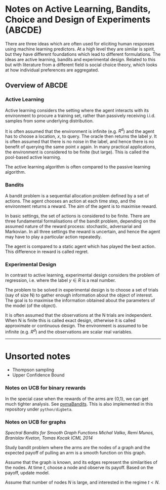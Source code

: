 # Notes on Active Learning, Bandits, Choice and Design of Experiments (ABCDE)

There are three ideas which are often used for eliciting human
responses using machine learning predictors. At a high level they are
similar is spirit, but they have different foundations which lead to
different formulations. The ideas are active learning, bandits and
experimental design. Related to this but with literature from a different field is social choice theory, which looks at how individual preferences are aggregated.

## Overview of ABCDE

### Active Learning

Active learning considers the setting where the agent interacts with
its environment to procure a training set, rather than passively
receiving i.i.d. samples from some underlying distribution.

It is often assumed that the environment is infinite (e.g. $R^d$) and
the agent has to choose a location, $x$, to query. The oracle then returns
the label $y$. It is often assumed that there is no noise in the label,
and hence there is no benefit of querying the same point $x$ again. In
many practical applications, the environment is considered to be
finite (but large). This is called the pool-based active learning.

The active learning algorithm is often compared to the passive
learning algorithm.

### Bandits

A bandit problem is a sequential allocation problem defined by a set
of actions. The agent chooses an action at each time step, and the
environment returns a reward. The aim of the agent is to maximise reward.

In basic settings, the set of actions is considered to be
finite. There are three fundamental formalisations of the bandit
problem, depending on the assumed nature of the reward process:
stochastic, adversarial and Markovian. In all three settings the
reward is uncertain, and hence the agent may have to play a particular
action repeatedly.

The agent is compared to a static agent which has played the best
action. This difference in reward is called regret.

### Experimental Design

In contrast to active learning, experimental design considers the problem of regression, i.e. where the label $y\in R$ is a real number.

The problem to be solved in experimental design is to choose a set of
trials (say of size N) to gather enough information about the object
of interest. The goal is to maximise the information obtained about
the parameters of the model (of the object).

It is often assumed that the observations at the N trials are
independent. When N is finite this is called exact design, otherwise
it is called approximate or continuous design. The environment is
assumed to be infinite (e.g. $R^d$) and the observations are scalar real variables.


------

# Unsorted notes

* Thompson sampling
* Upper Confidence Bound

### Notes on UCB for binary rewards

In the special case when the rewards of the arms are {0,1}, we can get much tighter analysis. See [pymaBandits](http://mloss.org/software/view/415/). This is also implemented in this repository under ```python/digbeta```.


### Notes on UCB for graphs

*Spectral Bandits for Smooth Graph Functions
Michal Valko, Remi Munos, Branislav Kveton, Tomas Kocak
ICML 2014*

Study bandit problem where the arms are the nodes of a graph and the expected payoff of pulling an arm is a smooth function on this graph.

Assume that the graph is known, and its edges represent the similarities of the nodes. At time $t$, choose a node and observe its payoff. Based on the payoff, update model.

Assume that number of nodes $N$ is large, and interested in the regime $t < N$.
